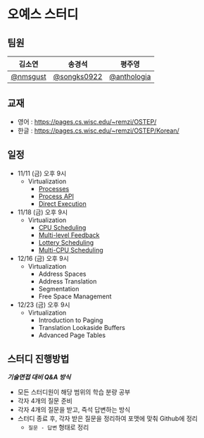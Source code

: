 # 오예스 스터디
## 팀원
|김소연|송경석|평주영|
|:---:|:---:|:---:|
|[@nmsgust](https://github.com/nmsgust)|[@songks0922](https://github.com/songks0922)|[@anthologia](https://github.com/anthologia)|

## 교재
- 영어 : https://pages.cs.wisc.edu/~remzi/OSTEP/
- 한글 : https://pages.cs.wisc.edu/~remzi/OSTEP/Korean/

## 일정
- 11/11 (금) 오후 9시
    - Virtualization
        - [Processes](https://github.com/Oh-yeS-study/Oh-yeS/tree/master/Virtualization%20Part/01%20Processes)
        - [Process API](https://github.com/Oh-yeS-study/Oh-yeS/tree/master/Virtualization%20Part/02%20Process%20API)
        - [Direct Execution](https://github.com/Oh-yeS-study/Oh-yeS/tree/master/Virtualization%20Part/03%20Direct%20Execution)
- 11/18 (금) 오후 9시
    - Virtualization
        - [CPU Scheduling](https://github.com/Oh-yeS-study/Oh-yeS/tree/master/Virtualization%20Part/04%20CPU%20Scheduling)
        - [Multi-level Feedback](https://github.com/Oh-yeS-study/Oh-yeS/tree/master/Virtualization%20Part/05%20Multi-level%20Feedback)
        - [Lottery Scheduling](https://github.com/Oh-yeS-study/Oh-yeS/tree/master/Virtualization%20Part/06%20Lottery%20Scheduling)
        - [Multi-CPU Scheduling](https://github.com/Oh-yeS-study/Oh-yeS/tree/master/Virtualization%20Part/07%20Multi-CPU%20Scheduling)
- 12/16 (금) 오후 9시
    - Virtualization
        - Address Spaces
        - Address Translation
        - Segmentation
        - Free Space Management
- 12/23 (금) 오후 9시
    - Virtualization
        - Introduction to Paging
        - Translation Lookaside Buffers	
        - Advanced Page Tables



## 스터디 진행방법
**_기술면접 대비 Q&A 방식_**
- 모든 스터디원이 해당 범위의 학습 분량 공부
- 각자 4개의 질문 준비
- 각자 4개의 질문을 받고, 즉석 답변하는 방식
- 스터디 종료 후, 각자 받은 질문을 정리하여 포맷에 맞춰 Github에 정리
  - `질문 - 답변` 형태로 정리
